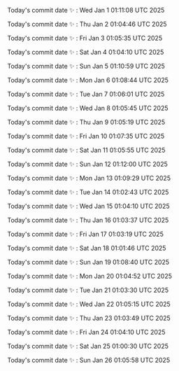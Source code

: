 Today's commit date ✨ : Wed Jan 1 01:11:08 UTC 2025 

Today's commit date ✨ : Thu Jan 2 01:04:46 UTC 2025 

Today's commit date ✨ : Fri Jan 3 01:05:35 UTC 2025 

Today's commit date ✨ : Sat Jan 4 01:04:10 UTC 2025 

Today's commit date ✨ : Sun Jan 5 01:10:59 UTC 2025 

Today's commit date ✨ : Mon Jan 6 01:08:44 UTC 2025 

Today's commit date ✨ : Tue Jan 7 01:06:01 UTC 2025 

Today's commit date ✨ : Wed Jan 8 01:05:45 UTC 2025 

Today's commit date ✨ : Thu Jan 9 01:05:19 UTC 2025 

Today's commit date ✨ : Fri Jan 10 01:07:35 UTC 2025 

Today's commit date ✨ : Sat Jan 11 01:05:55 UTC 2025 

Today's commit date ✨ : Sun Jan 12 01:12:00 UTC 2025 

Today's commit date ✨ : Mon Jan 13 01:09:29 UTC 2025 

Today's commit date ✨ : Tue Jan 14 01:02:43 UTC 2025 

Today's commit date ✨ : Wed Jan 15 01:04:10 UTC 2025 

Today's commit date ✨ : Thu Jan 16 01:03:37 UTC 2025 

Today's commit date ✨ : Fri Jan 17 01:03:19 UTC 2025 

Today's commit date ✨ : Sat Jan 18 01:01:46 UTC 2025 

Today's commit date ✨ : Sun Jan 19 01:08:40 UTC 2025 

Today's commit date ✨ : Mon Jan 20 01:04:52 UTC 2025 

Today's commit date ✨ : Tue Jan 21 01:03:30 UTC 2025 

Today's commit date ✨ : Wed Jan 22 01:05:15 UTC 2025 

Today's commit date ✨ : Thu Jan 23 01:03:49 UTC 2025 

Today's commit date ✨ : Fri Jan 24 01:04:10 UTC 2025 

Today's commit date ✨ : Sat Jan 25 01:00:30 UTC 2025 

Today's commit date ✨ : Sun Jan 26 01:05:58 UTC 2025 

